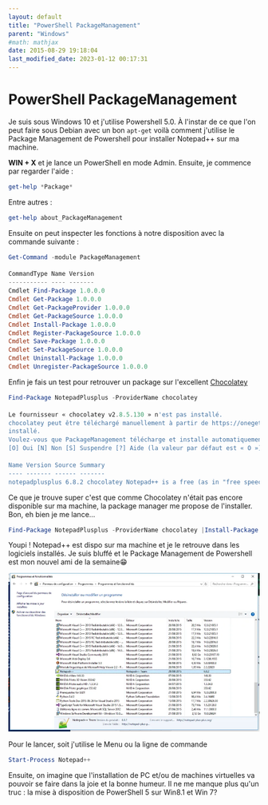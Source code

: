 ```yaml
---
layout: default
title: "PowerShell PackageManagement"
parent: "Windows"
#math: mathjax
date: 2015-08-29 19:18:04
last_modified_date: 2023-01-12 00:17:31
---
```


# PowerShell PackageManagement


Je suis sous Windows 10 et j'utilise Powershell 5.0. À l'instar de ce que l'on peut faire sous Debian avec un bon ``apt-get`` voilà comment j'utilise le Package Management de Powershell pour installer Notepad++ sur ma machine.

**WIN + X** et je lance un PowerShell en mode Admin. Ensuite, je commence par regarder l'aide :

```powershell
get-help *Package*
```

Entre autres :

```powershell
get-help about_PackageManagement
```

Ensuite on peut inspecter les fonctions à notre disposition avec la commande suivante :

```powershell
Get-Command -module PackageManagement

CommandType Name Version
----------- ---- -------
Cmdlet Find-Package 1.0.0.0
Cmdlet Get-Package 1.0.0.0
Cmdlet Get-PackageProvider 1.0.0.0
Cmdlet Get-PackageSource 1.0.0.0
Cmdlet Install-Package 1.0.0.0
Cmdlet Register-PackageSource 1.0.0.0
Cmdlet Save-Package 1.0.0.0
Cmdlet Set-PackageSource 1.0.0.0
Cmdlet Uninstall-Package 1.0.0.0
Cmdlet Unregister-PackageSource 1.0.0.0
```

Enfin je fais un test pour retrouver un package sur l'excellent [Chocolatey](https://chocolatey.org/)

```powershell
Find-Package NotepadPlusplus -ProviderName chocolatey

Le fournisseur « chocolatey v2.8.5.130 » n'est pas installé.
chocolatey peut être téléchargé manuellement à partir de https://oneget.org/ChocolateyPrototype-2.8.5.130.exe et
installé.
Voulez-vous que PackageManagement télécharge et installe automatiquement « chocolatey » maintenant ?
[O] Oui [N] Non [S] Suspendre [?] Aide (la valeur par défaut est « O ») : O

Name Version Source Summary
---- ------- ------ -------
notepadplusplus 6.8.2 chocolatey Notepad++ is a free (as in "free speech" and also a...
```

Ce que je trouve super c'est que comme Chocolatey n'était pas encore disponible sur ma machine, la package manager me propose de l'installer. Bon, eh bien je me lance...

```powershell
Find-Package NotepadPlusplus -ProviderName chocolatey |Install-Package -Force
```

Youpi ! Notepad++ est dispo sur ma machine et je le retrouve dans les logiciels installés. Je suis bluffé et le Package Management de Powershell est mon nouvel ami de la semaine😁

<div align="center">
<img src="./assets/img1.webp" alt="" width="900" loading="lazy"/>
</div>


Pour le lancer, soit j'utilise le Menu ou la ligne de commande

```powershell
Start-Process Notepad++
```

Ensuite, on imagine que l'installation de PC et/ou de machines virtuelles va pouvoir se faire dans la joie et la bonne humeur. Il ne me manque plus qu'un truc : la mise à disposition de PowerShell 5 sur Win8.1 et Win 7?